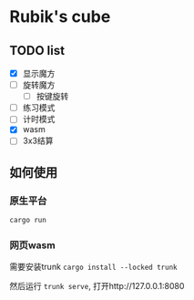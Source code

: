 # Rubik's cube

## TODO list

- [x] 显示魔方
- [ ] 旋转魔方
  - [ ] 按键旋转
- [ ] 练习模式
- [ ] 计时模式
- [x] wasm
- [ ] 3x3结算

## 如何使用
### 原生平台
```bash
cargo run
```
### 网页wasm
需要安装trunk `cargo install --locked trunk`

然后运行 `trunk serve`, 打开http://127.0.0.1:8080